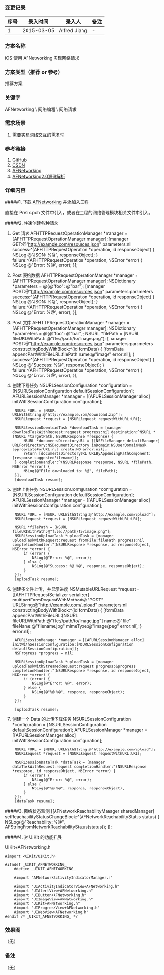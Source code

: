 ### 变更记录
| 序号 | 录入时间 | 录入人 | 备注 |
| -- | -- | -- | -- |
| 1 | 2015-03-05 | Alfred Jiang | - |

### 方案名称
iOS 使用 AFNetworking 实现网络请求

### 方案类型（推荐 or 参考）
推荐方案

### 关键字
AFNetworking \ 网络编程 \ 网络请求

### 需求场景
1. 需要实现网络交互的需求时

### 参考链接
1. [GitHub](https://github.com/AFNetworking/AFNetworking)
2. [CSDN](http://blog.csdn.net/alfred_kwong/article/details/21176135)
3. [AFNetworking](http://afnetworking.com/)
4. [AFNetworking2.0源码解析](http://blog.cnbang.net/tech/2320/)

### 详细内容
#####1. 下载 [AFNetworking](http://afnetworking.com/) 并添加入工程

直接在 Prefix.pch 文件中引入，或者在工程的网络管理模块相关文件中引入。

#####2. 快速创建各种请求
1. Get 请求
        AFHTTPRequestOperationManager *manager = [AFHTTPRequestOperationManager manager];
        [manager GET:@"http://example.com/resources.json" parameters:nil success:^(AFHTTPRequestOperation *operation, id responseObject) {
            NSLog(@"JSON: %@", responseObject);
        } failure:^(AFHTTPRequestOperation *operation, NSError *error) {
            NSLog(@"Error: %@", error);
        }];

2. Post 表格数据
        AFHTTPRequestOperationManager *manager = [AFHTTPRequestOperationManager manager];
        NSDictionary *parameters = @{@"foo": @"bar"};
        [manager POST:@"http://example.com/resources.json" parameters:parameters success:^(AFHTTPRequestOperation *operation, id responseObject) {
            NSLog(@"JSON: %@", responseObject);
        } failure:^(AFHTTPRequestOperation *operation, NSError *error) {
            NSLog(@"Error: %@", error);
        }];

3. Post 文件
        AFHTTPRequestOperationManager *manager = [AFHTTPRequestOperationManager manager];
        NSDictionary *parameters = @{@"foo": @"bar"};
        NSURL *filePath = [NSURL fileURLWithPath:@"file://path/to/image.png"];
        [manager POST:@"http://example.com/resources.json" parameters:parameters constructingBodyWithBlock:^(id<AFMultipartFormData> formData) {
            [formData appendPartWithFileURL:filePath name:@"image" error:nil];
        } success:^(AFHTTPRequestOperation *operation, id responseObject) {
            NSLog(@"Success: %@", responseObject);
        } failure:^(AFHTTPRequestOperation *operation, NSError *error) {
            NSLog(@"Error: %@", error);
        }];

4. 创建下载任务
        NSURLSessionConfiguration *configuration = [NSURLSessionConfiguration defaultSessionConfiguration];
        AFURLSessionManager *manager = [[AFURLSessionManager alloc] initWithSessionConfiguration:configuration];

        NSURL *URL = [NSURL URLWithString:@"http://example.com/download.zip"];
        NSURLRequest *request = [NSURLRequest requestWithURL:URL];

        NSURLSessionDownloadTask *downloadTask = [manager downloadTaskWithRequest:request progress:nil destination:^NSURL *(NSURL *targetPath, NSURLResponse *response) {
            NSURL *documentsDirectoryURL = [[NSFileManager defaultManager] URLForDirectory:NSDocumentDirectory inDomain:NSUserDomainMask appropriateForURL:nil create:NO error:nil];
            return [documentsDirectoryURL URLByAppendingPathComponent:[response suggestedFilename]];
        } completionHandler:^(NSURLResponse *response, NSURL *filePath, NSError *error) {
            NSLog(@"File downloaded to: %@", filePath);
        }];
        [downloadTask resume];

5. 创建上传任务
        NSURLSessionConfiguration *configuration = [NSURLSessionConfiguration defaultSessionConfiguration];
        AFURLSessionManager *manager = [[AFURLSessionManager alloc] initWithSessionConfiguration:configuration];

        NSURL *URL = [NSURL URLWithString:@"http://example.com/upload"];
        NSURLRequest *request = [NSURLRequest requestWithURL:URL];

        NSURL *filePath = [NSURL fileURLWithPath:@"file://path/to/image.png"];
        NSURLSessionUploadTask *uploadTask = [manager uploadTaskWithRequest:request fromFile:filePath progress:nil completionHandler:^(NSURLResponse *response, id responseObject, NSError *error) {
            if (error) {
                NSLog(@"Error: %@", error);
            } else {
                NSLog(@"Success: %@ %@", response, responseObject);
            }
        }];
        [uploadTask resume];

6. 创建多文件上传，并显示进度
        NSMutableURLRequest *request = [[AFHTTPRequestSerializer serializer] multipartFormRequestWithMethod:@"POST" URLString:@"http://example.com/upload" parameters:nil constructingBodyWithBlock:^(id<AFMultipartFormData> formData) {
                [formData appendPartWithFileURL:[NSURL fileURLWithPath:@"file://path/to/image.jpg"] name:@"file" fileName:@"filename.jpg" mimeType:@"image/jpeg" error:nil];
            } error:nil];

        AFURLSessionManager *manager = [[AFURLSessionManager alloc] initWithSessionConfiguration:[NSURLSessionConfiguration defaultSessionConfiguration]];
        NSProgress *progress = nil;

        NSURLSessionUploadTask *uploadTask = [manager uploadTaskWithStreamedRequest:request progress:&progress completionHandler:^(NSURLResponse *response, id responseObject, NSError *error) {
            if (error) {
                NSLog(@"Error: %@", error);
            } else {
                NSLog(@"%@ %@", response, responseObject);
            }
        }];

        [uploadTask resume];

7. 创建一个 Data 的上传下载任务
        NSURLSessionConfiguration *configuration = [NSURLSessionConfiguration defaultSessionConfiguration];
        AFURLSessionManager *manager = [[AFURLSessionManager alloc] initWithSessionConfiguration:configuration];

        NSURL *URL = [NSURL URLWithString:@"http://example.com/upload"];
        NSURLRequest *request = [NSURLRequest requestWithURL:URL];

        NSURLSessionDataTask *dataTask = [manager dataTaskWithRequest:request completionHandler:^(NSURLResponse *response, id responseObject, NSError *error) {
            if (error) {
                NSLog(@"Error: %@", error);
            } else {
                NSLog(@"%@ %@", response, responseObject);
            }
        }];
        [dataTask resume];

#####3. 网络状态监测
        [[AFNetworkReachabilityManager sharedManager] setReachabilityStatusChangeBlock:^(AFNetworkReachabilityStatus status) {
            NSLog(@"Reachability: %@", AFStringFromNetworkReachabilityStatus(status));
        }];

#####4. 对 UIKit 的功能扩展

UIKit+AFNetworking.h

    #import <UIKit/UIKit.h>

    #ifndef _UIKIT_AFNETWORKING_
        #define _UIKIT_AFNETWORKING_

        #import "AFNetworkActivityIndicatorManager.h"

        #import "UIActivityIndicatorView+AFNetworking.h"
        #import "UIAlertView+AFNetworking.h"
        #import "UIButton+AFNetworking.h"
        #import "UIImageView+AFNetworking.h"
        #import "UIKit+AFNetworking.h"
        #import "UIProgressView+AFNetworking.h"
        #import "UIWebView+AFNetworking.h"
    #endif /* _UIKIT_AFNETWORKING_ */


### 效果图
（无）

### 备注
（无）
